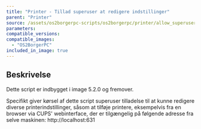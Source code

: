 ```yaml
---
title: "Printer - Tillad superuser at redigere indstillinger"
parent: "Printer"
source: /assets/os2borgerpc-scripts/os2borgerpc/printer/allow_superuser_to_manage_cups.sh
parameters:
compatible_versions:
compatible_images:
  - "OS2BorgerPC"
included_in_image: true
---
```


## Beskrivelse
Dette script er indbygget i image 5.2.0 og fremover.

Specifikt giver kørsel af dette script superuser tilladelse til at kunne redigere diverse printerindstillinger, 
såsom at tilføje printere, eksempelvis fra en browser via CUPS' webinterface, der er tilgængelig på følgende adresse fra selve maskinen:
http://localhost:631